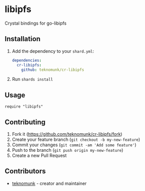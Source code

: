 # libipfs

Crystal bindings for go-libipfs

## Installation

1. Add the dependency to your `shard.yml`:

   ```yaml
   dependencies:
     cr-libipfs:
       github: teknomunk/cr-libipfs
   ```

2. Run `shards install`

## Usage

```crystal
require "libipfs"
```

## Contributing

1. Fork it (<https://github.com/teknomunk/cr-libipfs/fork>)
2. Create your feature branch (`git checkout -b my-new-feature`)
3. Commit your changes (`git commit -am 'Add some feature'`)
4. Push to the branch (`git push origin my-new-feature`)
5. Create a new Pull Request

## Contributors

- [teknomunk](https://github.com/teknomunk) - creator and maintainer

